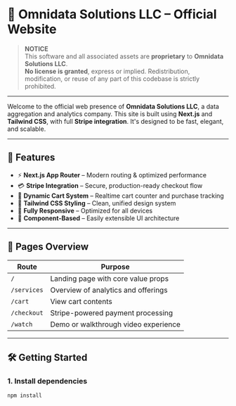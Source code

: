 # 🧠 Omnidata Solutions LLC – Official Website

> **NOTICE**  
> This software and all associated assets are **proprietary** to **Omnidata Solutions LLC**.  
> **No license is granted**, express or implied. Redistribution, modification, or reuse of any part of this codebase is strictly prohibited.

---

Welcome to the official web presence of **Omnidata Solutions LLC**, a data aggregation and analytics company. This site is built using **Next.js** and **Tailwind CSS**, with full **Stripe integration**. It's designed to be fast, elegant, and scalable.

---

## 🚀 Features

- ⚡️ **Next.js App Router** – Modern routing & optimized performance
- 💳 **Stripe Integration** – Secure, production-ready checkout flow
- 🛒 **Dynamic Cart System** – Realtime cart counter and purchase tracking
- 🎨 **Tailwind CSS Styling** – Clean, unified design system
- 📱 **Fully Responsive** – Optimized for all devices
- 🧱 **Component-Based** – Easily extensible UI architecture

---

## 🧭 Pages Overview

| Route         | Purpose                                |
|---------------|----------------------------------------|
| `/`           | Landing page with core value props     |
| `/services`   | Overview of analytics and offerings    |
| `/cart`       | View cart contents                     |
| `/checkout`   | Stripe-powered payment processing      |
| `/watch`      | Demo or walkthrough video experience   |

---

## 🛠 Getting Started

### 1. Install dependencies

```bash
npm install

